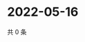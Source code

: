 # 2022-05-16

共 0 条

<!-- BEGIN WEIBO -->
<!-- 最后更新时间 Mon May 16 2022 00:23:13 GMT+0800 (China Standard Time) -->

<!-- END WEIBO -->
